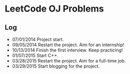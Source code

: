 # LeetCode OJ Problems

## Log
* 07/01/2014 Project start.
* 09/05/2014 Restart the project. Aim for an internship!
* 10/13/2014 Finish the first interview. Keep practicing!
* 01/07/2015 Start C++.
* 03/28/2015 Restart the project. Aim for a full-time job.
* 03/29/2015 Start blogging for the project.

